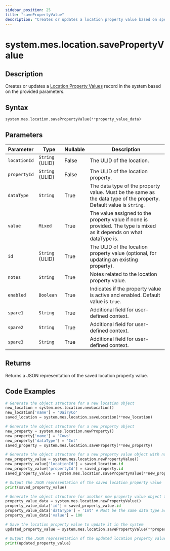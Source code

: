 ```yaml
---
sidebar_position: 25
title: "savePropertyValue"
description: "Creates or updates a location property value based on specified parameters."
---
```


# system.mes.location.savePropertyValue

## Description

Creates or updates a [Location Property Values](../../data-model/location-model/location-property-value) record in the system based on the provided parameters.

## Syntax

```python
system.mes.location.savePropertyValue(**property_value_data)
```

## Parameters

| Parameter    | Type            | Nullable | Description                                                                                                        |
|--------------|-----------------|----------|--------------------------------------------------------------------------------------------------------------------|
| `locationId` | `String` (ULID) | False    | The ULID of the location.                                                                                          |
| `propertyId` | `String` (ULID) | False    | The ULID of the location property.                                                                                 |
| `dataType`   | `String`        | True     | The data type of the property value. Must be the same as the data type of the property. Default value is `String`. |
| `value`      | `Mixed`         | True     | The value assigned to the property value if none is provided. The type is mixed as it depends on what dataType is. |
| `id`         | `String` (ULID) | True     | The ULID of the location property value (optional, for updating an existing property).                             |
| `notes`      | `String`        | True     | Notes related to the location property value.                                                                      |
| `enabled`    | `Boolean`       | True     | Indicates if the property value is active and enabled. Default value is `true`.                                    |
| `spare1`     | `String`        | True     | Additional field for user-defined context.                                                                         |
| `spare2`     | `String`        | True     | Additional field for user-defined context.                                                                         |
| `spare3`     | `String`        | True     | Additional field for user-defined context.                                                                         |

## Returns

Returns a JSON representation of the saved location property value.

## Code Examples

```python
# Generate the object structure for a new location object
new_location = system.mes.location.newLocation()
new_location['name'] = 'DairyCo'
saved_location = system.mes.location.saveLocation(**new_location)

# Generate the object structure for a new property object
new_property = system.mes.location.newProperty()
new_property['name'] = 'Cows'
new_property['dataType'] = 'Int'
saved_property = system.mes.location.saveProperty(**new_property)

# Generate the object structure for a new property value object with no initial arguments, set the location ID and property ID and save it
new_property_value = system.mes.location.newPropertyValue()
new_property_value['locationId'] = saved_location.id
new_property_value['propertyId'] = saved_property.id
saved_property_value = system.mes.location.savePropertyValue(**new_property_value)

# Output the JSON representation of the saved location property value
print(saved_property_value)

# Generate the object structure for another new property value object to update the previous location property value
property_value_data = system.mes.location.newPropertyValue()
property_value_data['id'] = saved_property_value.id
property_value_data['dataType'] = 'Int' # Must be the same data type as the property
property_value_data['value'] = 100

# Save the location property value to update it in the system
updated_property_value = system.mes.location.savePropertyValue(**property_value_data)

# Output the JSON representation of the updated location property value
print(updated_property_value)
```
